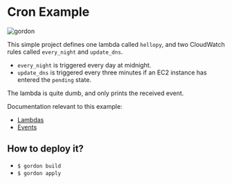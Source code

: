 Cron Example
===========================

![gordon](https://gordon.readthedocs.io/en/latest/_static/examples/cron.svg)

This simple project defines one lambda called ``hellopy``, and two CloudWatch rules called
``every_night`` and ``update_dns``.

* ``every_night`` is triggered every day at midnight.
* ``update_dns`` is triggered every three minutes if an EC2 instance has entered the ``pending`` state.

The lambda is quite dumb, and only prints the received event.

Documentation relevant to this example:
 * [Lambdas](https://gordon.readthedocs.io/en/latest/lambdas.html)
 * [Events](https://gordon.readthedocs.io/en/latest/eventsources/events.html)

How to deploy it?
------------------

* ``$ gordon build``
* ``$ gordon apply``

